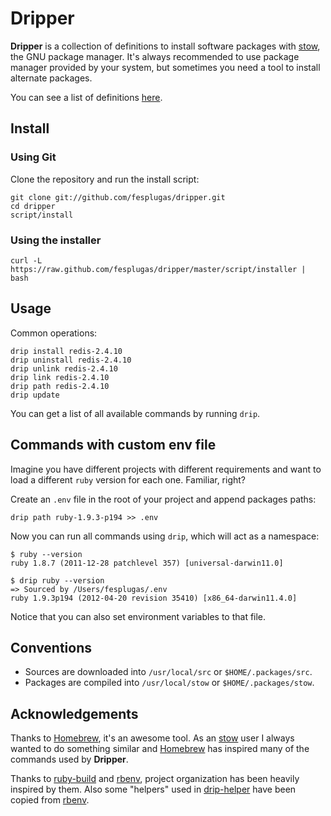 Dripper
=======

**Dripper** is a collection of definitions to install software packages
with [stow], the GNU package manager. It's always recommended to use
package manager provided by your system, but sometimes you need a tool
to install alternate packages.

You can see a list of definitions [here][definitions].


Install
-------

### Using Git

Clone the repository and run the install script:

    git clone git://github.com/fesplugas/dripper.git
    cd dripper
    script/install


### Using the installer

    curl -L https://raw.github.com/fesplugas/dripper/master/script/installer | bash


Usage
-----

Common operations:

    drip install redis-2.4.10
    drip uninstall redis-2.4.10
    drip unlink redis-2.4.10
    drip link redis-2.4.10
    drip path redis-2.4.10
    drip update

You can get a list of all available commands by running `drip`.


Commands with custom env file
-----------------------------

Imagine you have different projects with different requirements and
want to load a different `ruby` version for each one. Familiar, right?

Create an `.env` file in the root of your project and append packages
paths:

    drip path ruby-1.9.3-p194 >> .env

Now you can run all commands using `drip`, which will act as a namespace:

    $ ruby --version
    ruby 1.8.7 (2011-12-28 patchlevel 357) [universal-darwin11.0]

    $ drip ruby --version
    => Sourced by /Users/fesplugas/.env
    ruby 1.9.3p194 (2012-04-20 revision 35410) [x86_64-darwin11.4.0]

Notice that you can also set environment variables to that file.


Conventions
-----------

- Sources are downloaded into `/usr/local/src` or `$HOME/.packages/src`.
- Packages are compiled into `/usr/local/stow` or `$HOME/.packages/stow`.


Acknowledgements
----------------

Thanks to [Homebrew], it's an awesome tool. As an [stow] user I
always wanted to do something similar and [Homebrew] has inspired
many of the commands used by **Dripper**.

Thanks to [ruby-build] and [rbenv], project organization has been
heavily inspired by them. Also some "helpers" used in [drip-helper]
have been copied from [rbenv].


[stow]: http://www.gnu.org/s/stow/
[ubuntu]: http://www.ubuntu.com/
[redhat]: http://www.redhat.com/
[Homebrew]: https://github.com/mxcl/homebrew
[ruby-build]: https://github.com/sstephenson/ruby-build
[rbenv]: https://github.com/sstephenson/rbenv
[drip-helper]: https://github.com/fesplugas/dripper/blob/master/libexec/drip-helper
[definitions]: https://github.com/fesplugas/dripper/blob/master/share/dripper/definitions

